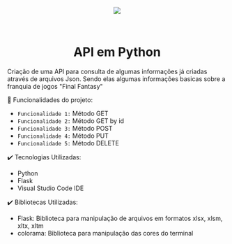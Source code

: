 <p align="center">
  <img src="https://github.com/Lucas-Benediht/API_Python/assets/110697669/5f4e709d-fad6-4307-a049-474e0b4941ee">
</p>
<br>
<h1 align="center">API em Python</h1>

Criação de uma API para consulta de algumas informações já criadas através de arquivos Json. Sendo elas algumas informações basicas sobre a franquia de jogos "Final Fantasy"

🔨 Funcionalidades do projeto:

- `Funcionalidade 1:` Método GET
- `Funcionalidade 2:` Método GET by id
- `Funcionalidade 3:` Método POST
- `Funcionalidade 4:` Método PUT
- `Funcionalidade 5:` Método DELETE

✔️ Tecnologias Utilizadas:
- Python
- Flask
- Visual Studio Code IDE

✔️ Bibliotecas Utilizadas:
- Flask: Biblioteca para manipulação de arquivos em formatos xlsx, xlsm, xltx, xltm
- colorama: Biblioteca para manipulação das cores do terminal


